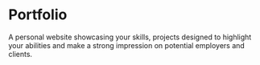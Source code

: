 # Portfolio
A personal website showcasing your skills, projects designed to highlight your abilities and make a strong impression on potential employers and clients.
